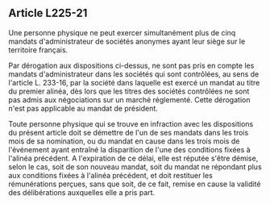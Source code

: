 Article L225-21
----
Une personne physique ne peut exercer simultanément plus de cinq mandats
d'administrateur de sociétés anonymes ayant leur siège sur le territoire
français.

Par dérogation aux dispositions ci-dessus, ne sont pas pris en compte les
mandats d'administrateur dans les sociétés qui sont contrôlées, au sens de
l'article L. 233-16, par la société dans laquelle est exercé un mandat au titre
du premier alinéa, dès lors que les titres des sociétés contrôlées ne sont pas
admis aux négociations sur un marché réglementé. Cette dérogation n'est pas
applicable au mandat de président.

Toute personne physique qui se trouve en infraction avec les dispositions du
présent article doit se démettre de l'un de ses mandats dans les trois mois de
sa nomination, ou du mandat en cause dans les trois mois de l'événement ayant
entraîné la disparition de l'une des conditions fixées à l'alinéa précédent. A
l'expiration de ce délai, elle est réputée s'être démise, selon le cas, soit de
son nouveau mandat, soit du mandat ne répondant plus aux conditions fixées à
l'alinéa précédent, et doit restituer les rémunérations perçues, sans que soit,
de ce fait, remise en cause la validité des délibérations auxquelles elle a pris
part.
